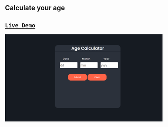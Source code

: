 ## Calculate your age

## [`Live Demo`](https://satyamkumar420.github.io/My-Age-Calculator/) 

![Screenshots](https://github.com/satyamkumar420/My-Age-Calculator/blob/main/Age-Calculator.png)
